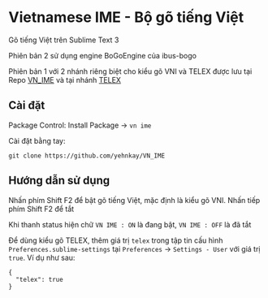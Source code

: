 # Vietnamese IME - Bộ gõ tiếng Việt

Gõ tiếng Việt trên Sublime Text 3

Phiên bản 2 sử dụng engine BoGoEngine của ibus-bogo

Phiên bản 1 với 2 nhánh riêng biệt cho kiểu gõ VNI và TELEX được lưu tại Repo [VN_IME](https://github.com/88d52bdba0366127fffca9dfa93895/VN_IME) và tại nhánh [TELEX](https://github.com/yehnkay/VN_IME/tree/TELEX)

## Cài đặt

Package Control: Install Package -> `vn ime`

Cài đặt bằng tay:

```
git clone https://github.com/yehnkay/VN_IME
```

## Hướng dẫn sử dụng

Nhấn phím Shift F2 để bật gõ tiếng Việt, mặc định là kiểu gõ VNI. Nhấn tiếp phím Shift F2 để tắt

Khi thanh status hiện chữ `VN IME : ON` là đang bật, `VN IME : OFF` là đã tắt

Để dùng kiểu gõ TELEX, thêm giá trị `telex` trong tập tin cấu hình `Preferences.sublime-settings` tại `Preferences` -> `Settings - User` với giá trị `true`. Ví dụ như sau:

```
{
  "telex": true
}
```